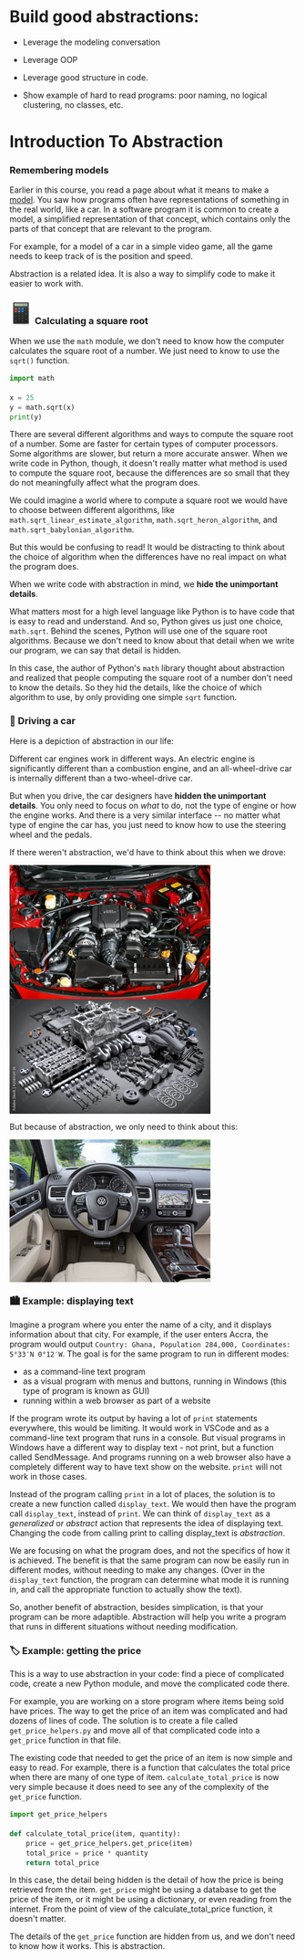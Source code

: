 # Build good abstractions:
- Leverage the modeling conversation 
- Leverage OOP
- Leverage good structure in code.

- Show example of hard to read programs: poor naming, no logical clustering, no classes, etc.


# Introduction To Abstraction

### Remembering models

Earlier in this course, you read a page about what it means to make a <a href="/lessons/inheritance-and-error-handling/models.html">model</a>. You saw how programs often have representations of something in the real world, like a car. In a software program it is common to create a model, a simplified representation of that concept, which contains only the parts of that concept that are relevant to the program.

For example, for a model of a car in a simple video game, all the game needs to keep track of is the position and speed.

Abstraction is a related idea. It is also a way to simplify code to make it easier to work with.

### <img src="../../images/midterm/calc.png" width="8%" height="8%" style="border:none, border-width: 0, border: 0; box-shadow: 0px 0px;" /> Calculating a square root

When we use the `math` module, we don't need to know how the computer calculates the square root of a number. We just need to know to use the `sqrt()` function.

```python
import math

x = 25
y = math.sqrt(x)
print(y)
```

There are several different algorithms and ways to compute the square root of a number. Some are faster for certain types of computer processors. Some algorithms are slower, but return a more accurate answer. When we write code in Python, though, it doesn't really matter what method is used to compute the square root, because the differences are so small that they do not meaningfully affect what the program does.

We could imagine a world where to compute a square root we would have to choose between different algorithms, like `math.sqrt_linear_estimate_algorithm`, `math.sqrt_heron_algorithm`, and `math.sqrt_babylonian_algorithm`.

But this would be confusing to read! It would be distracting to think about the choice of algorithm when the differences have no real impact on what the program does.

When we write code with abstraction in mind, we **hide the unimportant details**.

What matters most for a high level language like Python is to have code that is easy to read and understand. And so, Python gives us just one choice, `math.sqrt`. Behind the scenes, Python will use one of the square root algorithms. Because we don't need to know about that detail when we write our program, we can say that detail is hidden.

In this case, the author of Python's `math` library thought about abstraction and realized that people computing the square root of a number don't need to know the details. So they hid the details, like the choice of which algorithm to use, by only providing one simple `sqrt` function.

### 🚗 Driving a car

Here is a depiction of abstraction in our life:

Different car engines work in different ways. An electric engine is significantly different than a combustion engine, and an all-wheel-drive car is internally different than a two-wheel-drive car.

But when you drive, the car designers have **hidden the unimportant details**.  You only need to focus on *what* to do, not the type of engine or how the engine works. And there is a very similar interface -- no matter what type of engine the car has, you just need to know how to use the steering wheel and the pedals.

If there weren't abstraction, we'd have to think about this when we drove:

<img align="center" src="../../images/w9/car-abstracted.webp" width="70%" height="70%">
<img align="center" src="../../images/w9/car-engine.jpeg" width="70%" height="70%">

But because of abstraction, we only need to think about this:

<img align="center" src="../../images/w9/car_tablue.jpeg" width="70%" height="70%">



<!-- 
Could potentially add in the future if we explain enough,
Image of a black box - hide the complexity within the box
Video "Abstraction Can Make Your Code Worse"
https://www.youtube.com/watch?v=rQlMtztiAoA -->

### 🏙️️ Example: displaying text


Imagine a program where you enter the name of a city, and it displays information about that city. For example, if the user enters Accra, the program would output `Country: Ghana, Population 284,000, Coordinates: 5°33′N 0°12′W`. The goal is for the same program to run in different modes:

* as a command-line text program
* as a visual program with menus and buttons, running in Windows (this type of program is known as GUI)
* running within a web browser as part of a website

If the program wrote its output by having a lot of `print` statements everywhere, this would be limiting. It would work in VSCode and as a command-line text program that runs in a console. But visual programs in Windows have a different way to display text - not print, but a function called SendMessage. And programs running on a web browser also have a completely different way to have text show on the website. `print` will not work in those cases.

Instead of the program calling `print` in a lot of places, the solution is to create a new function called `display_text`. We would then have the program call `display_text`, instead of `print`. We can think of `display_text` as a *generalized* or *abstract* action that represents the idea of displaying text. Changing the code from calling print to calling display_text is *abstraction*.

We are focusing on what the program does, and not the specifics of how it is achieved. The benefit is that the same program can now be easily run in different modes, without needing to make any changes. (Over in the `display_text` function, the program can determine what mode it is running in, and call the appropriate function to actually show the text).

So, another benefit of abstraction, besides simplication, is that your program can be more adaptible. Abstraction will help you write a program that runs in different situations without needing modification.

### 🏷️	 Example: getting the price

This is a way to use abstraction in your code: find a piece of complicated code, create a new Python module, and move the complicated code there.

For example, you are working on a store program where items being sold have prices. The way to get the price of an item was complicated and had dozens of lines of code. The solution is to create a file called `get_price_helpers.py` and move all of that complicated code into a `get_price` function in that file.

The existing code that needed to get the price of an item is now simple and easy to read. For example, there is a function that calculates the total price when there are many of one type of item. `calculate_total_price` is now very simple because it does need to see any of the complexity of the `get_price` function.

```python
import get_price_helpers

def calculate_total_price(item, quantity):
    price = get_price_helpers.get_price(item)
    total_price = price * quantity
    return total_price
```


In this case, the detail being hidden is the detail of how the price is being retrieved from the item. `get_price` might be using a database to get the price of the item, or it might be using a dictionary, or even reading from the internet. From the point of view of the calculate_total_price function, it doesn't matter.

The details of the `get_price` function are hidden from us, and we don't need to know how it works. This is abstraction.




